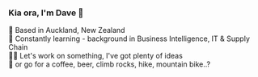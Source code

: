 ### Kia ora, I'm Dave 🤙  
📍 Based in Auckland, New Zealand  
🌱 Constantly learning - background in Business Intelligence, IT & Supply Chain  
🧑‍💻 Let's work on something, I've got plenty of ideas  
🧗 or go for a coffee, beer, climb rocks, hike, mountain bike..?
